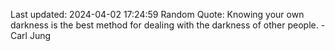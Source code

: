Last updated: 2024-04-02 17:24:59
Random Quote: Knowing your own darkness is the best method for dealing with the darkness of other people. - Carl Jung